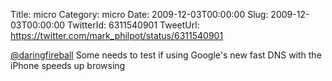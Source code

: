 Title: micro
Category: micro
Date: 2009-12-03T00:00:00
Slug: 2009-12-03T00:00:00
TwitterId: 6311540901
TweetUrl: https://twitter.com/mark_philpot/status/6311540901

[@daringfireball](https://twitter.com/daringfireball) Some needs to test if using Google's new fast DNS with the iPhone speeds up browsing